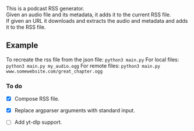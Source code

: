 This is a podcast RSS generator.  
Given an audio file and its metadata, it adds it to the current RSS file.  
If given an URL it downloads and extracts the audio and metadata and adds it to the RSS file.

## Example
To recreate the rss file from the json file: `python3 main.py`
For local files: `python3 main.py my_audio.ogg`
For remote files: `python3 main.py www.somewebsite.com/great_chapter.ogg`


### To do
- [X] Compose RSS file.
- [x] Replace argparser arguments with standard input.
- [ ] Add yt-dlp support.

